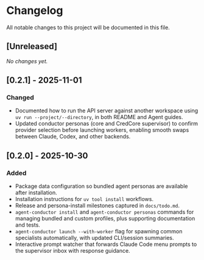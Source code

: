 # Changelog

All notable changes to this project will be documented in this file.

## [Unreleased]

_No changes yet._

## [0.2.1] - 2025-11-01

### Changed
- Documented how to run the API server against another workspace using `uv run --project/--directory`, in both README and Agent guides.
- Updated conductor personas (core and CredCore supervisor) to confirm provider selection before launching workers, enabling smooth swaps between Claude, Codex, and other backends.

## [0.2.0] - 2025-10-30

### Added
- Package data configuration so bundled agent personas are available after installation.
- Installation instructions for `uv tool install` workflows.
- Release and persona-install milestones captured in `docs/todo.md`.
- `agent-conductor install` and `agent-conductor personas` commands for managing bundled and custom profiles, plus supporting documentation and tests.
- `agent-conductor launch --with-worker` flag for spawning common specialists automatically, with updated CLI/session summaries.
- Interactive prompt watcher that forwards Claude Code menu prompts to the supervisor inbox with response guidance.
